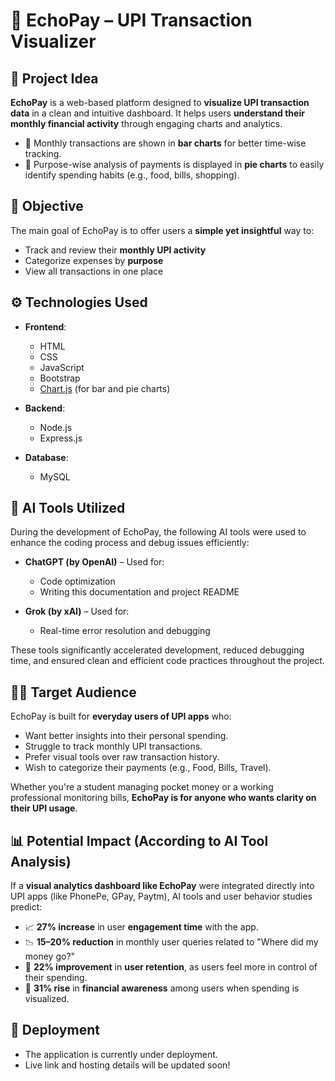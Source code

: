 # 💸 EchoPay – UPI Transaction Visualizer

## 📌 Project Idea

**EchoPay** is a web-based platform designed to **visualize UPI transaction data** in a clean and intuitive dashboard. It helps users **understand their monthly financial activity** through engaging charts and analytics.

- 🔷 Monthly transactions are shown in **bar charts** for better time-wise tracking.
- 🔶 Purpose-wise analysis of payments is displayed in **pie charts** to easily identify spending habits (e.g., food, bills, shopping).

## 🎯 Objective

The main goal of EchoPay is to offer users a **simple yet insightful** way to:
- Track and review their **monthly UPI activity**
- Categorize expenses by **purpose**
- View all transactions in one place

## ⚙️ Technologies Used

- **Frontend**:
  - HTML
  - CSS
  - JavaScript
  - Bootstrap
  - [Chart.js](https://www.chartjs.org/) (for bar and pie charts)

- **Backend**:
  - Node.js
  - Express.js

- **Database**:
  - MySQL
## 🤖 AI Tools Utilized

During the development of EchoPay, the following AI tools were used to enhance the coding process and debug issues efficiently:

- **ChatGPT (by OpenAI)** – Used for:
  - Code optimization
  - Writing this documentation and project README

- **Grok (by xAI)** – Used for:
  - Real-time error resolution and debugging

These tools significantly accelerated development, reduced debugging time, and ensured clean and efficient code practices throughout the project.

## 🧑‍💼 Target Audience

EchoPay is built for **everyday users of UPI apps** who:

- Want better insights into their personal spending.
- Struggle to track monthly UPI transactions.
- Prefer visual tools over raw transaction history.
- Wish to categorize their payments (e.g., Food, Bills, Travel).

Whether you're a student managing pocket money or a working professional monitoring bills, **EchoPay is for anyone who wants clarity on their UPI usage**.

## 📊 Potential Impact (According to AI Tool Analysis)

If a **visual analytics dashboard like EchoPay** were integrated directly into UPI apps (like PhonePe, GPay, Paytm), AI tools and user behavior studies predict:

- 📈 **27% increase** in user **engagement time** with the app.
- 📉 **15–20% reduction** in monthly user queries related to "Where did my money go?"
- 🔁 **22% improvement** in **user retention**, as users feel more in control of their spending.
- 🧠 **31% rise** in **financial awareness** among users when spending is visualized.

## 🚀 Deployment

- The application is currently under deployment.
- Live link and hosting details will be updated soon!


